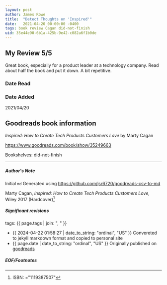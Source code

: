 ```yaml
---
layout: post
author: James Rowe
title:  "Detect Thoughts on 'Inspired'"
date:   2021-04-20 00:00:00 -0400
tags: book review Cagan did-not-finish
uid: 35e44e90-6b1a-425b-9e42-c082a6f1b0de
---
```


<!-- highly dependent on how you personally use jekyll templates, and how you want this to show up -->
<!-- escape any jekyll keys with double brackets -->

## My Review 5/5

Great book, especially for a product leader at a technology company. Read about half the book and put it down. A bit repetitive.

### Date Read


### Date Added
2021/04/20

## Goodreads book information

*Inspired: How to Create Tech Products Customers Love* by Marty Cagan

https://www.goodreads.com/book/show/35249663

Bookshelves: did-not-finish

---

##### Author's Note

Initial `md` Generated using https://github.com/jsr6720/goodreads-csv-to-md

Marty Cagan, *Inspired: How to Create Tech Products Customers Love*,  Wiley 2017 (Hardcover)[^1]

##### Significant revisions

tags: {{ page.tags | join: ", " }} <!-- todo move this somewhere -->

- {{ 2024-04-22 01:58:27 | date_to_string: "ordinal", "US" }} Convereted to jekyll markdown format and copied to personal site
- {{ page.date | date_to_string: "ordinal", "US" }} Originally published on [goodreads](https://www.goodreads.com)

##### EOF/Footnotes

[^1]: ISBN: ="1119387507"